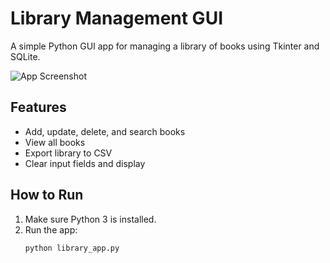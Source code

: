 # Library Management GUI

A simple Python GUI app for managing a library of books using Tkinter and SQLite.

![App Screenshot](./screenshot)

## Features
- Add, update, delete, and search books  
- View all books  
- Export library to CSV  
- Clear input fields and display  

## How to Run
1. Make sure Python 3 is installed.
2. Run the app:
   ```bash
   python library_app.py